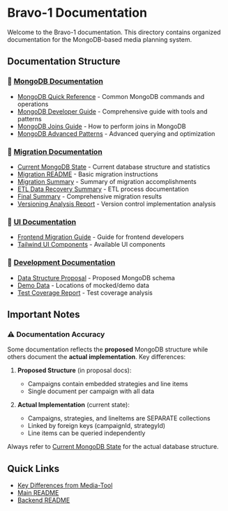 # Bravo-1 Documentation

Welcome to the Bravo-1 documentation. This directory contains organized documentation for the MongoDB-based media planning system.

## Documentation Structure

### 📁 [MongoDB Documentation](./mongodb/)
- [MongoDB Quick Reference](./mongodb/MONGODB-QUICK-REFERENCE.md) - Common MongoDB commands and operations
- [MongoDB Developer Guide](./mongodb/MONGODB-DEVELOPER-GUIDE.md) - Comprehensive guide with tools and patterns
- [MongoDB Joins Guide](./mongodb/MONGODB-JOINS-GUIDE.md) - How to perform joins in MongoDB
- [MongoDB Advanced Patterns](./mongodb/MONGODB-ADVANCED-PATTERNS.md) - Advanced querying and optimization

### 📁 [Migration Documentation](./migration/)
- [Current MongoDB State](./migration/CURRENT-MONGODB-STATE.md) - Current database structure and statistics
- [Migration README](./migration/MIGRATION-README.md) - Basic migration instructions
- [Migration Summary](./migration/MIGRATION-SUMMARY.md) - Summary of migration accomplishments
- [ETL Data Recovery Summary](./migration/ETL-DATA-RECOVERY-SUMMARY.md) - ETL process documentation
- [Final Summary](./migration/FINAL-SUMMARY.md) - Comprehensive migration results
- [Versioning Analysis Report](./migration/VERSIONING-ANALYSIS-REPORT.md) - Version control implementation analysis

### 📁 [UI Documentation](./ui/)
- [Frontend Migration Guide](./ui/FRONTEND-MIGRATION-GUIDE.md) - Guide for frontend developers
- [Tailwind UI Components](./ui/TAILWIND-UI-COMPONENTS.md) - Available UI components

### 📁 [Development Documentation](./development/)
- [Data Structure Proposal](./development/DATA-STRUCTURE-PROPOSAL.md) - Proposed MongoDB schema
- [Demo Data](./development/DEMO-DATA.md) - Locations of mocked/demo data
- [Test Coverage Report](./development/TEST-COVERAGE-REPORT.md) - Test coverage analysis

## Important Notes

### ⚠️ Documentation Accuracy

Some documentation reflects the **proposed** MongoDB structure while others document the **actual implementation**. Key differences:

1. **Proposed Structure** (in proposal docs):
   - Campaigns contain embedded strategies and line items
   - Single document per campaign with all data

2. **Actual Implementation** (current state):
   - Campaigns, strategies, and lineItems are SEPARATE collections
   - Linked by foreign keys (campaignId, strategyId)
   - Line items can be queried independently

Always refer to [Current MongoDB State](./migration/CURRENT-MONGODB-STATE.md) for the actual database structure.

## Quick Links

- [Key Differences from Media-Tool](../KEY-DIFFERENCES.md)
- [Main README](../README.md)
- [Backend README](../backend/README.md)